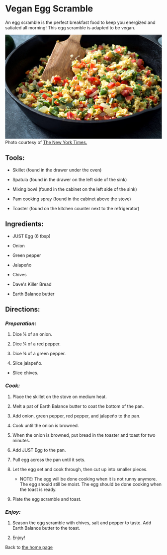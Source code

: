 
# Vegan Egg Scramble

An egg scramble is the perfect breakfast food to keep you energized and
satiated all morning! This egg scramble is adapted to be vegan.

![](../images/media/scramble.jpg)
Photo courtesy of [The New York
Times.](https://cooking.nytimes.com/recipes/1016534-scrambled-peppers-and-eggs)


## Tools: 

-   Skillet (found in the drawer under the oven)

-   Spatula (found in the drawer on the left side of the sink)

-   Mixing bowl (found in the cabinet on the left side of the sink)

-   Pam cooking spray (found in the cabinet above the stove)

-   Toaster (found on the kitchen counter next to the refrigerator)

## Ingredients:

-   JUST Egg (6 tbsp)

-   Onion

-   Green pepper

-   Jalapeño

-   Chives

-   Dave's Killer Bread

-   Earth Balance butter

## Directions: 

### *Preparation:* 

1. Dice ¼ of an onion.

2. Dice ¼ of a red pepper.

3. Dice ¼ of a green pepper.

4. Slice jalapeño.

-   Slice chives.

### *Cook:*

1. Place the skillet on the stove on medium heat.

2. Melt a pat of Earth Balance butter to coat the bottom of the pan.

3. Add onion, green pepper, red pepper, and jalapeño to the pan.

4. Cook until the onion is browned.

5. When the onion is browned, put bread in the toaster and toast for
    two minutes.

6. Add JUST Egg to the pan.

7. Pull egg across the pan until it sets.

8. Let the egg set and cook through, then cut up into smaller pieces.
   
    -   NOTE: The egg will be done cooking when it is not runny anymore.
        The egg should still be moist. The egg should be done cooking
        when the toast is ready.

9. Plate the egg scramble and toast.

### *Enjoy:*

1. Season the egg scramble with chives, salt and pepper to taste. Add
    Earth Balance butter to the toast.

2. Enjoy!

Back to [the home page](../index.html)